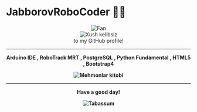 # JabborovRoboCoder ✌🏻
<div align="center">
<img src="https://github.com/fnky/fnky/raw/fnky/img/fan-1.gif" alt="Fan" align="center">
</div>

<div align="center">
<img src="https://github.com/fnky/fnky/raw/fnky/img/welcome-fire.gif" alt="Xush kelibsiz" align="center">
</div>

<div align="center">
to my GitHub profile!
</div>

<hr>

<div align="center">
<b><p>Arduino IDE , RoboTrack MRT , PostgreSQL , Python Fundamental , HTML5 , Bootstrap4</p><b>
<img src="https://www.inventateq.com/assets/python/small.gif" alt=" Mehmonlar kitobi" align="center">
</div>

<hr>

<div align="center">
<p>Have a good day!</p>
<div>
<img src="https://github.com/fnky/fnky/raw/fnky/img/smile.gif" alt="Tabassum" align="center">
</div>
</div>
